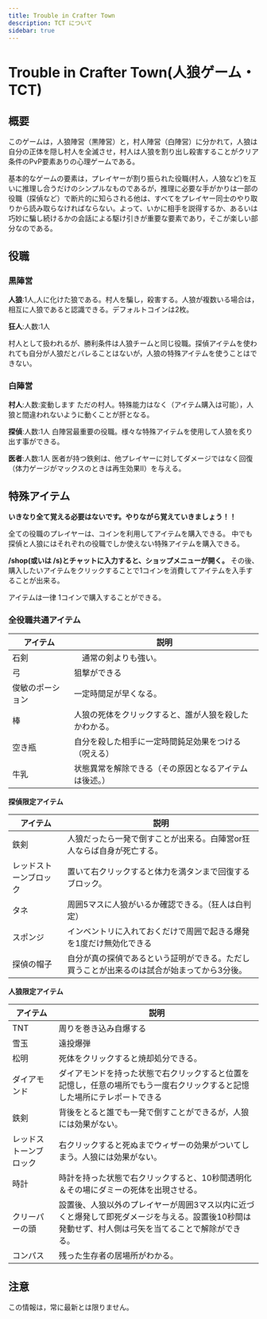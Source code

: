 ```yaml
---
title: Trouble in Crafter Town
description: TCT について
sidebar: true
---
```

# Trouble in Crafter Town(人狼ゲーム・TCT)

## 概要

このゲームは，人狼陣営（黒陣営）と，村人陣営（白陣営）に分かれて，人狼は自分の正体を隠し村人を全滅させ，村人は人狼を割り出し殺害することがクリア条件のPvP要素ありの心理ゲームである。

基本的なゲームの要素は，プレイヤーが割り振られた役職(村人，人狼など)を互いに推理し合うだけのシンプルなものであるが，推理に必要な手がかりは一部の役職（探偵など）で断片的に知らされる他は、すべてをプレイヤー同士のやり取りから読み取らなければならない。よって、いかに相手を説得するか、あるいは巧妙に騙し続けるかの会話による駆け引きが重要な要素であり，そこが楽しい部分なのである。

## 役職

### 黒陣営

**人狼**:1人,人に化けた狼である。村人を騙し，殺害する。人狼が複数いる場合は，相互に人狼であると認識できる。デフォルトコインは2枚。

**狂人**:人数:1人

村人として扱われるが、勝利条件は人狼チームと同じ役職。探偵アイテムを使われても自分が人狼だとバレることはないが，人狼の特殊アイテムを使うことはできない。

### 白陣営

**村人**:人数:変動します
ただの村人。特殊能力はなく（アイテム購入は可能），人狼と間違われないように動くことが肝となる。

**探偵**:人数:1人
白陣営最重要の役職。様々な特殊アイテムを使用して人狼を炙り出す事ができる。

**医者**:人数:1人
医者が持つ鉄剣は、他プレイヤーに対してダメージではなく回復（体力ゲージがマックスのときは再生効果II）を与える。

## 特殊アイテム

**いきなり全て覚える必要はないです。やりながら覚えていきましょう！！**

全ての役職のプレイヤーは、コインを利用してアイテムを購入できる。
中でも探偵と人狼にはそれぞれの役職でしか使えない特殊アイテムを購入できる。

**/shop(或いは /s)とチャットに入力すると、ショップメニューが開く。**
その後、購入したいアイテムをクリックすることで1コインを消費してアイテムを入手することが出来る。

アイテムは一律 1コインで購入することができる。

### 全役職共通アイテム

| アイテム | 説明          |
| ---- | ----------- |
| 石剣   | 　通常の剣よりも強い。 |
| 弓 | 狙撃ができる |
| 俊敏のポーション | 一定時間足が早くなる。 |
| 棒 | 人狼の死体をクリックすると、誰が人狼を殺したかわかる。 |
| 空き瓶 | 自分を殺した相手に一定時間鈍足効果をつける（呪える） |
| 牛乳 | 状態異常を解除できる（その原因となるアイテムは後述。） |

**探偵限定アイテム**

| アイテム | 説明          |
| ---- | ----------- |
| 鉄剣 | 人狼だったら一発で倒すことが出来る。白陣営or狂人ならば自身が死亡する。 |
| レッドストーンブロック | 置いて右クリックすると体力を満タンまで回復するブロック。 |
| タネ | 周囲5マスに人狼がいるか確認できる。（狂人は白判定） |
| スポンジ |インベントリに入れておくだけで周囲で起きる爆発を1度だけ無効化できる  |
| 探偵の帽子 | 自分が真の探偵であるという証明ができる。ただし買うことが出来るのは試合が始まってから3分後。 |

**人狼限定アイテム**


| アイテム | 説明          |
| ---- | ----------- |
| TNT | 周りを巻き込み自爆する |
| 雪玉 | 遠投爆弾 |
| 松明 | 死体をクリックすると焼却処分できる。 |
| ダイアモンド | ダイアモンドを持った状態で右クリックすると位置を記憶し，任意の場所でもう一度右クリックすると記憶した場所にテレポートできる |
| 鉄剣 | 背後をとると誰でも一発で倒すことができるが，人狼には効果がない。 |
| レッドストーンブロック | 右クリックすると死ぬまでウィザーの効果がついてしまう。人狼には効果がない。 |
| 時計 | 時計を持った状態で右クリックすると、10秒間透明化＆その場にダミーの死体を出現させる。 |
| クリーパーの頭 | 設置後、人狼以外のプレイヤーが周囲3マス以内に近づくと爆発して即死ダメージを与える。設置後10秒間は発動せず、村人側は弓矢を当てることで解除ができる。 |
| コンパス | 残った生存者の居場所がわかる。 |

## 注意

この情報は，常に最新とは限りません。